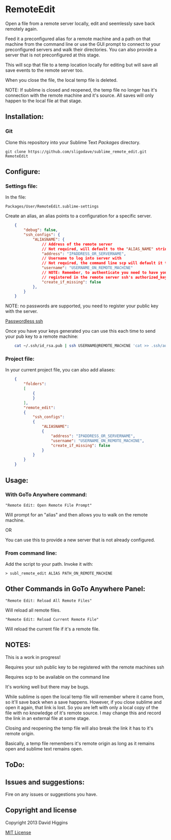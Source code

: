RemoteEdit
==========

Open a file from a remote server locally, edit and seemlessly save back remotely again.

Feed it a preconfigured alias for a remote machine and a path on that machine from the command line or
use the GUI prompt to connect to your preconfigured servers and walk their directories.
You can also provide a server that is not preconfigured at this stage.

This will scp that file to a temp location locally for editing but will save all save events to the remote server too.

When you close the file, the local temp file is deleted.

NOTE: If sublime is closed and reopened, the temp file no longer has it's connection with the remote machine and it's source.
All saves will only happen to the local file at that stage.


## Installation:


### Git

Clone this repository into your Sublime Text *Packages* directory.

    git clone https://github.com/sligodave/sublime_remote_edit.git RemoteEdit


## Configure:

### Settings file:

In the file:

    Packages/User/RemoteEdit.sublime-settings

Create an alias, an alias points to a configuration for a specific server.

```json
	{
		"debug": false,
		"ssh_configs": {
			"ALIASNAME": {
				// Address of the remote server
				// Not required, will default to the "ALIAS_NAME" string
				"address": "IPADDRESS_OR_SERVERNAME",
				// Username to log into server with
				// Not required, the command line scp will default it to current user
				"username": "USERNAME_ON_REMOTE_MACHINE"
				// NOTE: Remember, to authenticate you need to have your pub key
				// registered in the remote server ssh's authorized_keys file.,
				"create_if_missing": false
			},
		}
	}
```

NOTE: no passwords are supported, you need to register your public key with the server.

[Passwordless ssh](http://www.linuxproblem.org/art_9.html)

Once you have your keys generated you can use this each time to send your pub key to a remote machine:

```bash
    cat ~/.ssh/id_rsa.pub | ssh USERNAME@REMOTE_MACHINE 'cat >> .ssh/authorized_keys'
```

### Project file:

In your current project file, you can also add aliases:

```json
	{
		"folders":
		[
			{
			}
		],
		"remote_edit":
		{
			"ssh_configs":
			{
				"ALIASNAME":
				{
					"address": "IPADDRESS_OR_SERVERNAME",
					"username": "USERNAME_ON_REMOTE_MACHINE",
					"create_if_missing": false
				}
			}
		}
	}
```


## Usage:

### With GoTo Anywhere command:

    "Remote Edit: Open Remote File Prompt"

Will prompt for an "alias" and then allows you to walk on the remote machine.

OR

You can use this to provide a new server that is not already configured.


### From command line:

Add the script to your path.
Invoke it with:

    > subl_remote_edit ALIAS PATH_ON_REMOTE_MACHINE


## Other Commands in GoTo Anywhere Panel:

    "Remote Edit: Reload All Remote Files"

Will reload all remote files.

    "Remote Edit: Reload Current Remote File"

Will reload the current file if it's a remote file.


## NOTES:

This is a work in progress!

Requires your ssh public key to be registered with the remote machines ssh

Requires scp to be available on the command line

It's working well but there may be bugs.

While sublime is open the local temp file will remember where it came from, so it'll save back when a save happens.
However, if you close sublime and open it again, that link is lost. So you are left with only a local copy of the file with no knowledge of it's remote source. I may change this and record the link in an external file at some stage.

Closing and reopening the temp file will also break the link it has to it's remote origin.

Basically, a temp file remembers it's remote origin as long as it remains open and sublime text remains open.


## ToDo:



## Issues and suggestions:

Fire on any issues or suggestions you have.


## Copyright and license
Copyright 2013 David Higgins

[MIT License](LICENSE)
